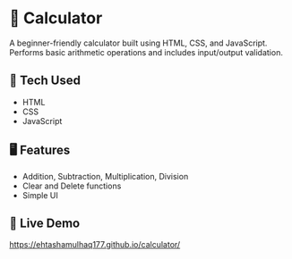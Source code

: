 # 🧮 Calculator

A beginner-friendly calculator built using HTML, CSS, and JavaScript.  
Performs basic arithmetic operations and includes input/output validation.

## 🔧 Tech Used
- HTML
- CSS
- JavaScript

## 🖥 Features
- Addition, Subtraction, Multiplication, Division
- Clear and Delete functions
- Simple UI

## 🚀 Live Demo
https://ehtashamulhaq177.github.io/calculator/
